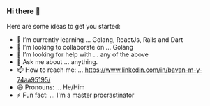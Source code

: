 ### Hi there 👋


Here are some ideas to get you started:

- 🌱 I’m currently learning ... Golang, ReactJs, Rails and Dart
- 👯 I’m looking to collaborate on ... Golang
- 🤔 I’m looking for help with ... any of the above
- 💬 Ask me about ... anything.
- 📫 How to reach me: ... https://www.linkedin.com/in/bavan-m-y-74aa95195/
- 😄 Pronouns: ... He/Him
- ⚡ Fun fact: ... I'm a master procrastinator 

